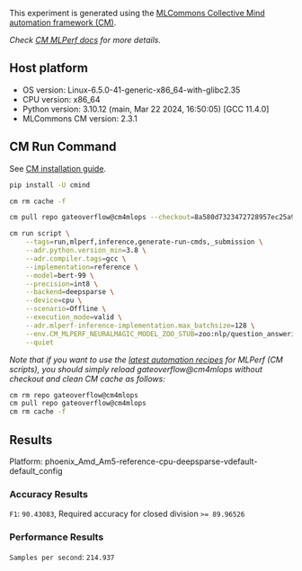 This experiment is generated using the [MLCommons Collective Mind automation framework (CM)](https://github.com/mlcommons/ck).

*Check [CM MLPerf docs](https://mlcommons.github.io/inference) for more details.*

## Host platform

* OS version: Linux-6.5.0-41-generic-x86_64-with-glibc2.35
* CPU version: x86_64
* Python version: 3.10.12 (main, Mar 22 2024, 16:50:05) [GCC 11.4.0]
* MLCommons CM version: 2.3.1

## CM Run Command

See [CM installation guide](https://github.com/mlcommons/ck/blob/master/docs/installation.md).

```bash
pip install -U cmind

cm rm cache -f

cm pull repo gateoverflow@cm4mlops --checkout=8a580d7323472728957ec25a9ed3e2d607ddcce3

cm run script \
	--tags=run,mlperf,inference,generate-run-cmds,_submission \
	--adr.python.version_min=3.8 \
	--adr.compiler.tags=gcc \
	--implementation=reference \
	--model=bert-99 \
	--precision=int8 \
	--backend=deepsparse \
	--device=cpu \
	--scenario=Offline \
	--execution_mode=valid \
	--adr.mlperf-inference-implementation.max_batchsize=128 \
	--env.CM_MLPERF_NEURALMAGIC_MODEL_ZOO_STUB=zoo:nlp/question_answering/mobilebert-none/pytorch/huggingface/squad/14layer_pruned50-none-vnni \
	--quiet
```
*Note that if you want to use the [latest automation recipes](https://access.cknowledge.org/playground/?action=scripts) for MLPerf (CM scripts),
 you should simply reload gateoverflow@cm4mlops without checkout and clean CM cache as follows:*

```bash
cm rm repo gateoverflow@cm4mlops
cm pull repo gateoverflow@cm4mlops
cm rm cache -f

```

## Results

Platform: phoenix_Amd_Am5-reference-cpu-deepsparse-vdefault-default_config

### Accuracy Results 
`F1`: `90.43083`, Required accuracy for closed division `>= 89.96526`

### Performance Results 
`Samples per second`: `214.937`
